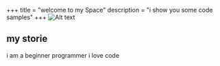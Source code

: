 +++
title = "welcome to my Space"
description = "i show you some code samples"
+++
![Alt text][id]

[id]: images/docan.png  "The Dojocat"

## my storie

i am a beginner programmer i love code
